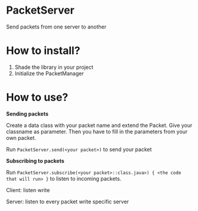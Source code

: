 # PacketServer
Send packets from one server to another

# How to install?
1) Shade the library in your project
2) Initialize the PacketManager 

# How to use?
**Sending packets**

Create a data class with your packet name and extend the Packet. Give your classname as parameter. Then you have to fill in the parameters from your own packet.

Run `PacketServer.send(<your packet>)` to send your packet

**Subscribing to packets**

Run `PacketServer.subscribe(<your packet>::class.java>) { <the code that will run> }` to listen to incoming packets.


Client:
listen
write

Server:
listen to every packet
write specific server